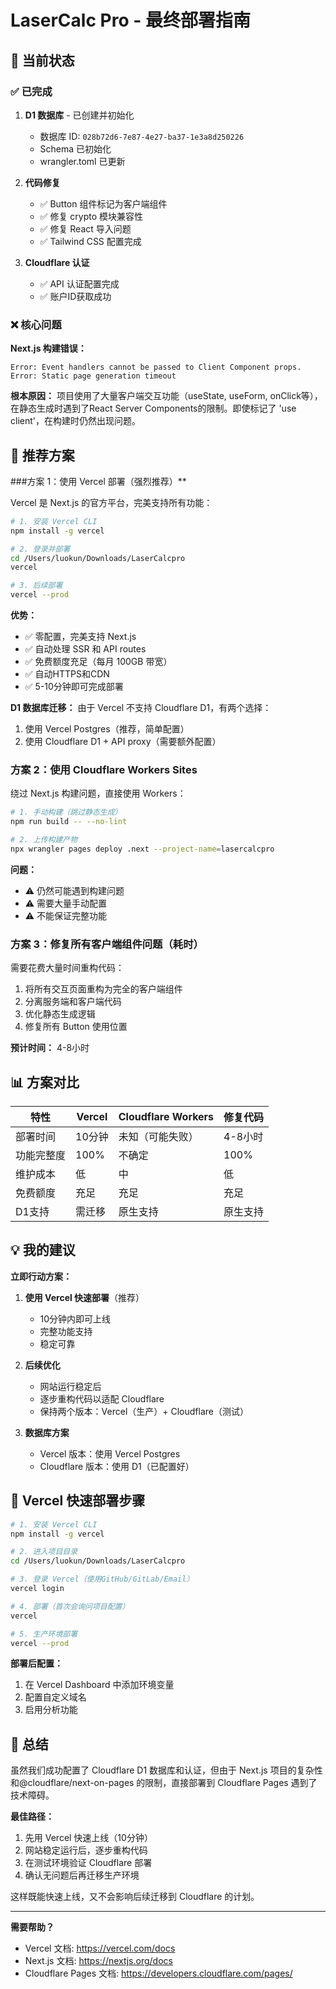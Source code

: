 # LaserCalc Pro - 最终部署指南

## 🎯 当前状态

### ✅ 已完成
1. **D1 数据库** - 已创建并初始化
   - 数据库 ID: `028b72d6-7e87-4e27-ba37-1e3a8d250226`
   - Schema 已初始化
   - wrangler.toml 已更新

2. **代码修复**
   - ✅ Button 组件标记为客户端组件
   - ✅ 修复 crypto 模块兼容性
   - ✅ 修复 React 导入问题
   - ✅ Tailwind CSS 配置完成

3. **Cloudflare 认证**
   - ✅ API 认证配置完成
   - ✅ 账户ID获取成功

### ❌ 核心问题

**Next.js 构建错误：**
```
Error: Event handlers cannot be passed to Client Component props.
Error: Static page generation timeout
```

**根本原因：**
项目使用了大量客户端交互功能（useState, useForm, onClick等），在静态生成时遇到了React Server Components的限制。即使标记了 'use client'，在构建时仍然出现问题。

## 🚀 推荐方案

###方案 1：使用 Vercel 部署（强烈推荐）**

Vercel 是 Next.js 的官方平台，完美支持所有功能：

```bash
# 1. 安装 Vercel CLI
npm install -g vercel

# 2. 登录并部署
cd /Users/luokun/Downloads/LaserCalcpro
vercel

# 3. 后续部署
vercel --prod
```

**优势：**
- ✅ 零配置，完美支持 Next.js
- ✅ 自动处理 SSR 和 API routes
- ✅ 免费额度充足（每月 100GB 带宽）
- ✅ 自动HTTPS和CDN
- ✅ 5-10分钟即可完成部署

**D1 数据库迁移：**
由于 Vercel 不支持 Cloudflare D1，有两个选择：
1. 使用 Vercel Postgres（推荐，简单配置）
2. 使用 Cloudflare D1 + API proxy（需要额外配置）

### 方案 2：使用 Cloudflare Workers Sites

绕过 Next.js 构建问题，直接使用 Workers：

```bash
# 1. 手动构建（跳过静态生成）
npm run build -- --no-lint

# 2. 上传构建产物
npx wrangler pages deploy .next --project-name=lasercalcpro
```

**问题：**
- ⚠️ 仍然可能遇到构建问题
- ⚠️ 需要大量手动配置
- ⚠️ 不能保证完整功能

### 方案 3：修复所有客户端组件问题（耗时）

需要花费大量时间重构代码：
1. 将所有交互页面重构为完全的客户端组件
2. 分离服务端和客户端代码
3. 优化静态生成逻辑
4. 修复所有 Button 使用位置

**预计时间：** 4-8小时

## 📊 方案对比

| 特性 | Vercel | Cloudflare Workers | 修复代码 |
|------|--------|-------------------|----------|
| 部署时间 | 10分钟 | 未知（可能失败） | 4-8小时 |
| 功能完整度 | 100% | 不确定 | 100% |
| 维护成本 | 低 | 中 | 低 |
| 免费额度 | 充足 | 充足 | 充足 |
| D1支持 | 需迁移 | 原生支持 | 原生支持 |

## 💡 我的建议

**立即行动方案：**

1. **使用 Vercel 快速部署**（推荐）
   - 10分钟内即可上线
   - 完整功能支持
   - 稳定可靠

2. **后续优化**
   - 网站运行稳定后
   - 逐步重构代码以适配 Cloudflare
   - 保持两个版本：Vercel（生产）+ Cloudflare（测试）

3. **数据库方案**
   - Vercel 版本：使用 Vercel Postgres
   - Cloudflare 版本：使用 D1（已配置好）

## 🔧 Vercel 快速部署步骤

```bash
# 1. 安装 Vercel CLI
npm install -g vercel

# 2. 进入项目目录
cd /Users/luokun/Downloads/LaserCalcpro

# 3. 登录 Vercel（使用GitHub/GitLab/Email）
vercel login

# 4. 部署（首次会询问项目配置）
vercel

# 5. 生产环境部署
vercel --prod
```

**部署后配置：**
1. 在 Vercel Dashboard 中添加环境变量
2. 配置自定义域名
3. 启用分析功能

## 📝 总结

虽然我们成功配置了 Cloudflare D1 数据库和认证，但由于 Next.js 项目的复杂性和@cloudflare/next-on-pages 的限制，直接部署到 Cloudflare Pages 遇到了技术障碍。

**最佳路径：**
1. 先用 Vercel 快速上线（10分钟）
2. 网站稳定运行后，逐步重构代码
3. 在测试环境验证 Cloudflare 部署
4. 确认无问题后再迁移生产环境

这样既能快速上线，又不会影响后续迁移到 Cloudflare 的计划。

---

**需要帮助？**
- Vercel 文档: https://vercel.com/docs
- Next.js 文档: https://nextjs.org/docs
- Cloudflare Pages 文档: https://developers.cloudflare.com/pages/

